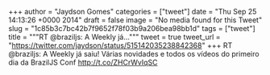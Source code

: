 
+++
author = "Jaydson Gomes"
categories = ["tweet"]
date = "Thu Sep 25 14:13:26 +0000 2014"
draft = false
image = "No media found for this Tweet"
slug = "1c85b3c7bc42b7f9652f78f03b9a206bea98bb1d"
tags = ["tweet"]
title = """RT @braziljs: A Weekly já..."""
tweet = true
tweet_url = "https://twitter.com/jaydson/status/515142035238842368"
+++
RT @braziljs: A Weekly já saiu! Várias novidades e todos os vídeos do primeiro dia da BrazilJS Conf http://t.co/ZHCrWvIqSC
